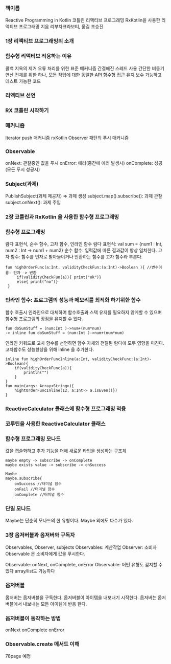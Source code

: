 

### 책이름
Reactive Programming in Kotlin
코틀린 리액티브 프로그래밍
RxKotlin을 사용한 리액티브 프로그래밍
지음 리부차크라보티, 옮김 조승진

### 1장 리액티브 프로그래밍의 소개
### 함수형 리액티브 적용하는 이유
콜백 지옥의 제거
오류 처리를 위한 표준 메커니즘
간결해진 스레드 사용 
간단한 비동기 연산
전체를 위한 하나, 모든 작업에 대한 동일한 API
함수형 접근 
유지 보수 가능하고 테스트 가능한 코드
### 리액티브 선언
### RX 코틀린 시작하기
### 매커니즘
Iterator push 매커니즘
rxKotlin Observer 패턴의 푸시 매커니즘

### Observable
onNext: 관찰중인 값을 푸시
onError: 에러(중간에 에러 발생시)
onComplete: 성공(모든 푸시 성공시)

### Subject(과제)
PublishSubject(과제 제공자) => 과제 생성
subject.map().subscribe(): 과제 관찰
subject.onNext(): 과제 주입

### 2장 코틀린과 RxKotlin 을 사용한 함수형 프로그래밍
### 함수형 프로그래밍
람다 표현식, 순수 함수, 고차 함수, 인라인 함수
람다 표현식: val sum = {num1 : Int, num2 : Int -> num1 + num2}
순수 함수: 입력값에 따른 결과값이 항상 일치한다.
고차 함수: 함수를 인자로 받아들이거나 반환하는 함수를 고차 함수라 부른다.

```
fun highOrderFunc(a:Int, validityCheckFun:(a:Int)->Boolean ){ //변수이름: 인자 -> 반환
     if(validityCheckFun(a)){ print("ok")}
     else{ print("no")}
 }
```

### 인라인 함수: 프로그램의 성능과 메모리를 최적화 하기위한 함수
함수 호출시 인라인으로 대체하여 함수호출과 스택 유지를 필요하지 않게할 수 있으며 함수형 프로그램의 장점을 유지할 수 있다.
```
fun doSumStuff = (num:Int )->num+(num*num)
-> inline fun doSumStuff = (num:Int )->num+(num*num)
```
인라인 키워드로 고차 함수를 선언하면 함수 자체와 전달된 람다에 모두 영향을 미친다.
고차함수도 성능향상을 위해 inline 을 추가한다.
```
inline fun highOrderFuncInline(a:Int, validityCheckFunc:(a:Int)->Boolean){
    if(validityCheckFunc(a)){
        println("")
    }
}
fun main(args: Array<String>){
    hightOrderFuncInline(12, a:Int-> a.isEven()})
}
```

### ReactiveCalculator 클래스에 함수형 프로그래밍 적용

### 코루틴을 사용한 ReactiveCalculator 클래스 

### 함수형 프로그래밍 모나드
값을 캡슐화하고 추가 기능을 더해 새로운 타입을 생성하는 구조체
```
maybe empty -> subscribe -> onComplete
maybe exists value -> subscribe -> onSuccess

Maybe
maybe.subscribe{
    onSuccess //터미널 함수
    onFail //터미널 함수
    onComplete //터미널 함수
```
### 단일 모나드
Maybe는 단순히 모나드의 한 유형이다. Maybe 외에도 다수가 있다.

### 3장 옵저버블과 옵저버와 구독자
Observables, Observer, subjects
Observables: 계산작업
Observer: 소비자
Observable 은 소비자에게 값을 푸시한다.

Observable: onNext, onComplete, onError
Observable<T>: 어떤 유형도 감지할 수 있다 array/list도 가능하다

### 옵저버블
옵저버는 옵저버블을 구독한다.
옵저버블이 아이탬을 내보내기 시작한다.
옵저버는 옵저버블에서 내보내는 모든 아이템에 반응 한다.

### 옵저버블이 동작하는 방법 
onNext onComplete onError 

### Observable.create 메서드 이해 
78page 예정